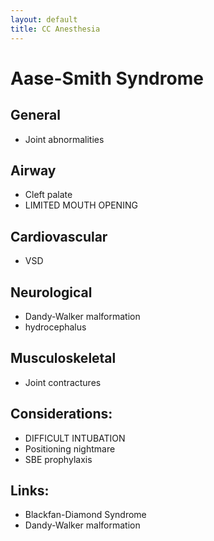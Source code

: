 ```yaml
---
layout: default
title: CC Anesthesia
---
```


# Aase-Smith Syndrome

## General

- Joint abnormalities

## Airway

- Cleft palate
- LIMITED MOUTH OPENING

## Cardiovascular

- VSD

## Neurological

- Dandy-Walker malformation
- hydrocephalus

## Musculoskeletal

- Joint contractures

## Considerations:

- DIFFICULT INTUBATION
- Positioning nightmare
- SBE prophylaxis

## Links:

- Blackfan-Diamond Syndrome
- Dandy-Walker malformation
